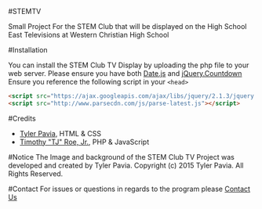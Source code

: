 #STEMTV

Small Project For the STEM Club that will be displayed on the High School East Televisions at Western Christian High School

#Installation

You can install the STEM Club TV Display by uploading the php file to your web server. Please ensure you have both [Date.js](http://www.datejs.com/) and [jQuery.Countdown](http://hilios.github.io/jQuery.countdown/)
Ensure you reference the following script in your `<head>`
```html
<script src="https://ajax.googleapis.com/ajax/libs/jquery/2.1.3/jquery.min.js"></script>
<script src="http://www.parsecdn.com/js/parse-latest.js"></script>
```

#Credits
- [Tyler Pavia](http://github.com/TylerPa), HTML & CSS
- [Timothy "TJ" Roe, Jr.](http://github.com/timroejr), PHP & JavaScript

#Notice
The Image and background of the STEM Club TV Project was developed and created by Tyler Pavia. Copyright (c) 2015 Tyler Pavia. All Rights Reserved.

#Contact
For issues or questions in regards to the program please [Contact Us](mailto:Timothy.Roe@mywcs.com)


